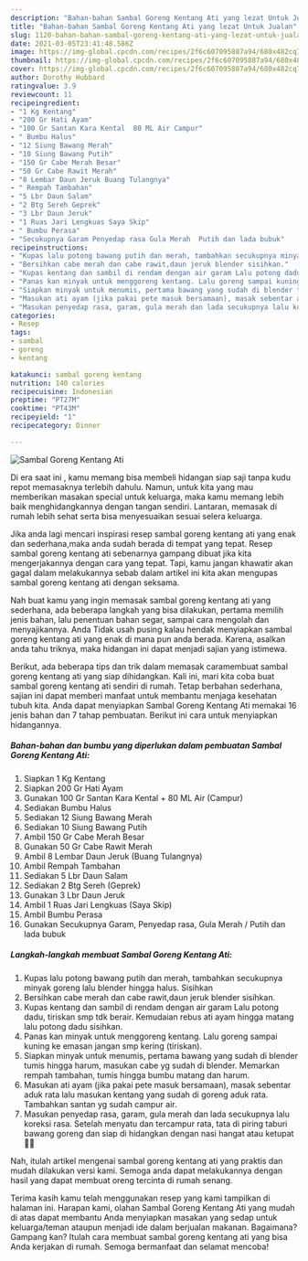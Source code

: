 ```yaml
---
description: "Bahan-bahan Sambal Goreng Kentang Ati yang lezat Untuk Jualan"
title: "Bahan-bahan Sambal Goreng Kentang Ati yang lezat Untuk Jualan"
slug: 1120-bahan-bahan-sambal-goreng-kentang-ati-yang-lezat-untuk-jualan
date: 2021-03-05T23:41:48.586Z
image: https://img-global.cpcdn.com/recipes/2f6c607095887a94/680x482cq70/sambal-goreng-kentang-ati-foto-resep-utama.jpg
thumbnail: https://img-global.cpcdn.com/recipes/2f6c607095887a94/680x482cq70/sambal-goreng-kentang-ati-foto-resep-utama.jpg
cover: https://img-global.cpcdn.com/recipes/2f6c607095887a94/680x482cq70/sambal-goreng-kentang-ati-foto-resep-utama.jpg
author: Dorothy Hubbard
ratingvalue: 3.9
reviewcount: 11
recipeingredient:
- "1 Kg Kentang"
- "200 Gr Hati Ayam"
- "100 Gr Santan Kara Kental  80 ML Air Campur"
- " Bumbu Halus"
- "12 Siung Bawang Merah"
- "10 Siung Bawang Putih"
- "150 Gr Cabe Merah Besar"
- "50 Gr Cabe Rawit Merah"
- "8 Lembar Daun Jeruk Buang Tulangnya"
- " Rempah Tambahan"
- "5 Lbr Daun Salam"
- "2 Btg Sereh Geprek"
- "3 Lbr Daun Jeruk"
- "1 Ruas Jari Lengkuas Saya Skip"
- " Bumbu Perasa"
- "Secukupnya Garam Penyedap rasa Gula Merah  Putih dan lada bubuk"
recipeinstructions:
- "Kupas lalu potong bawang putih dan merah, tambahkan secukupnya minyak goreng lalu blender hingga halus. Sisihkan"
- "Bersihkan cabe merah dan cabe rawit,daun jeruk blender sisihkan."
- "Kupas kentang dan sambil di rendam dengan air garam Lalu potong dadu, tiriskan smp tdk berair. Kemudaian rebus ati ayam hingga matang lalu potong dadu sisihkan."
- "Panas kan minyak untuk menggoreng kentang. Lalu goreng sampai kuning ke emasan jangan smp kering (tiriskan)."
- "Siapkan minyak untuk menumis, pertama bawang yang sudah di blender tumis hingga harum, masukan cabe yg sudah di blender. Memarkan rempah tambahan, tumis hingga bumbu matang dan harum."
- "Masukan ati ayam (jika pakai pete masuk bersamaan), masak sebentar aduk rata lalu masukan kentang yang sudah di goreng aduk rata. Tambahkan santan yg sudah campur air."
- "Masukan penyedap rasa, garam, gula merah dan lada secukupnya lalu koreksi rasa. Setelah menyatu dan tercampur rata, tata di piring taburi bawang goreng dan siap di hidangkan dengan nasi hangat atau ketupat 👍🏻"
categories:
- Resep
tags:
- sambal
- goreng
- kentang

katakunci: sambal goreng kentang 
nutrition: 140 calories
recipecuisine: Indonesian
preptime: "PT27M"
cooktime: "PT43M"
recipeyield: "1"
recipecategory: Dinner

---
```



![Sambal Goreng Kentang Ati](https://img-global.cpcdn.com/recipes/2f6c607095887a94/680x482cq70/sambal-goreng-kentang-ati-foto-resep-utama.jpg)

Di era  saat ini , kamu memang bisa membeli hidangan siap saji tanpa kudu repot memasaknya terlebih dahulu. Namun, untuk kita yang mau memberikan masakan special untuk keluarga, maka kamu memang lebih baik menghidangkannya dengan tangan sendiri. Lantaran, memasak di rumah lebih sehat serta bisa menyesuaikan sesuai selera keluarga.

Jika anda lagi mencari inspirasi resep sambal goreng kentang ati yang enak dan sederhana,maka anda sudah berada di tempat yang tepat. Resep sambal goreng kentang ati  sebenarnya gampang dibuat jika kita mengerjakannya dengan cara yang tepat. Tapi, kamu jangan khawatir akan gagal dalam melakukannya 
sebab dalam artikel ini kita akan mengupas sambal goreng kentang ati dengan seksama.  



Nah buat kamu yang ingin memasak sambal goreng kentang ati yang sederhana, ada beberapa langkah yang bisa dilakukan, pertama memilih jenis bahan, lalu penentuan bahan segar, sampai cara mengolah dan menyajikannya. Anda Tidak usah pusing kalau hendak menyiapkan sambal goreng kentang ati yang enak di mana pun anda berada. Karena, asalkan anda  tahu triknya, maka hidangan ini dapat menjadi sajian yang istimewa.

Berikut, ada beberapa tips dan trik dalam memasak caramembuat sambal goreng kentang ati yang siap dihidangkan. Kali ini, mari kita coba buat sambal goreng kentang ati sendiri di rumah. Tetap berbahan sederhana, sajian ini dapat memberi manfaat untuk membantu menjaga kesehatan tubuh kita. Anda dapat menyiapkan Sambal Goreng Kentang Ati memakai 16 jenis bahan dan 7 tahap pembuatan. Berikut ini cara untuk menyiapkan hidangannya.

<!--inarticleads1-->

##### Bahan-bahan dan bumbu yang diperlukan dalam pembuatan Sambal Goreng Kentang Ati:

1. Siapkan 1 Kg Kentang
1. Siapkan 200 Gr Hati Ayam
1. Gunakan 100 Gr Santan Kara Kental + 80 ML Air (Campur)
1. Sediakan  Bumbu Halus
1. Sediakan 12 Siung Bawang Merah
1. Sediakan 10 Siung Bawang Putih
1. Ambil 150 Gr Cabe Merah Besar
1. Gunakan 50 Gr Cabe Rawit Merah
1. Ambil 8 Lembar Daun Jeruk (Buang Tulangnya)
1. Ambil  Rempah Tambahan
1. Sediakan 5 Lbr Daun Salam
1. Sediakan 2 Btg Sereh (Geprek)
1. Gunakan 3 Lbr Daun Jeruk
1. Ambil 1 Ruas Jari Lengkuas (Saya Skip)
1. Ambil  Bumbu Perasa
1. Gunakan Secukupnya Garam, Penyedap rasa, Gula Merah / Putih dan lada bubuk




<!--inarticleads2-->

##### Langkah-langkah membuat Sambal Goreng Kentang Ati:

1. Kupas lalu potong bawang putih dan merah, tambahkan secukupnya minyak goreng lalu blender hingga halus. Sisihkan
1. Bersihkan cabe merah dan cabe rawit,daun jeruk blender sisihkan.
1. Kupas kentang dan sambil di rendam dengan air garam Lalu potong dadu, tiriskan smp tdk berair. Kemudaian rebus ati ayam hingga matang lalu potong dadu sisihkan.
1. Panas kan minyak untuk menggoreng kentang. Lalu goreng sampai kuning ke emasan jangan smp kering (tiriskan).
1. Siapkan minyak untuk menumis, pertama bawang yang sudah di blender tumis hingga harum, masukan cabe yg sudah di blender. Memarkan rempah tambahan, tumis hingga bumbu matang dan harum.
1. Masukan ati ayam (jika pakai pete masuk bersamaan), masak sebentar aduk rata lalu masukan kentang yang sudah di goreng aduk rata. Tambahkan santan yg sudah campur air.
1. Masukan penyedap rasa, garam, gula merah dan lada secukupnya lalu koreksi rasa. Setelah menyatu dan tercampur rata, tata di piring taburi bawang goreng dan siap di hidangkan dengan nasi hangat atau ketupat 👍🏻




Nah, itulah artikel mengenai  sambal goreng kentang ati  yang praktis dan mudah dilakukan versi kami. Semoga anda dapat melakukannya dengan hasil yang dapat membuat oreng tercinta di rumah senang. 

Terima kasih kamu telah menggunakan resep yang kami tampilkan di halaman ini. Harapan kami, olahan  Sambal Goreng Kentang Ati yang mudah di atas dapat membantu Anda menyiapkan masakan yang sedap untuk keluarga/teman ataupun menjadi ide dalam berjualan makanan. Bagaimana? Gampang kan? Itulah cara membuat sambal goreng kentang ati yang bisa Anda kerjakan di rumah. Semoga bermanfaat dan selamat mencoba!

